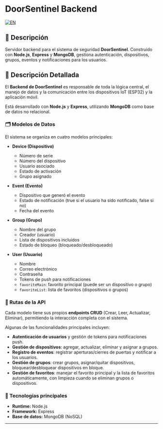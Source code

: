 # DoorSentinel Backend 

<a href="README_en.md"> <img src="https://img.shields.io/badge/EN-English%20Version-here-green?style=for-the-badge" alt="EN"> </a>

## 📝 Descripción  
Servidor backend para el sistema de seguridad **DoorSentinel**. Construido con **Node.js**, **Express** y **MongoDB**, gestiona autenticación, dispositivos, grupos, eventos y notificaciones para los usuarios.  

## 📖 Descripción Detallada  
El **Backend de DoorSentinel** es responsable de toda la lógica central, el manejo de datos y la comunicación entre los dispositivos IoT (ESP32) y la aplicación móvil.  

Está desarrollado con **Node.js** y **Express**, utilizando **MongoDB** como base de datos no relacional.  

### 🗂️ Modelos de Datos
El sistema se organiza en cuatro modelos principales:

- **Device (Dispositivo)**  
  - Número de serie  
  - Número del dispositivo  
  - Usuario asociado  
  - Estado de activación  
  - Grupo asignado  

- **Event (Evento)**  
  - Dispositivo que generó el evento  
  - Estado de notificación (true si el usuario ha sido notificado, false si no)  
  - Fecha del evento  

- **Group (Grupo)**  
  - Nombre del grupo  
  - Creador (usuario)  
  - Lista de dispositivos incluidos  
  - Estado de bloqueo (bloqueado/desbloqueado)  

- **User (Usuario)**  
  - Nombre  
  - Correo electrónico  
  - Contraseña  
  - Tokens de push para notificaciones  
  - `favoriteMain`: favorito principal (puede ser un dispositivo o grupo)  
  - `favoriteList`: lista de favoritos (dispositivos o grupos)  

### 🔄 Rutas de la API  
Cada modelo tiene sus propios **endpoints CRUD** (Crear, Leer, Actualizar, Eliminar), permitiendo la interacción completa con el sistema.  

Algunas de las funcionalidades principales incluyen:  
- **Autenticación de usuarios** y gestión de tokens para notificaciones push.  
- **Gestión de dispositivos**: agregar, actualizar, eliminar y asignar a grupos.  
- **Registro de eventos**: registrar aperturas/cierres de puertas y notificar a los usuarios.  
- **Gestión de grupos**: crear grupos, asignar/quitar dispositivos, bloquear/desbloquear dispositivos en bloque.  
- **Gestión de favoritos**: manejar el favorito principal y la lista de favoritos automáticamente, con limpieza cuando se eliminan grupos o dispositivos.  

### 🔧 Tecnologías principales
- **Runtime:** Node.js  
- **Framework:** Express  
- **Base de datos:** MongoDB (NoSQL)  

---


